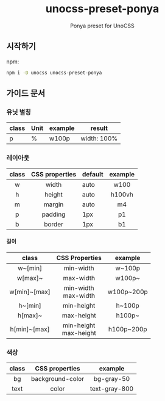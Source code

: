 <h1 align="center">unocss-preset-ponya</h1>
<p align="center">Ponya preset for UnoCSS</p>

## 시작하기
npm:
```bash
npm i -D unocss unocss-preset-ponya 
```

## 가이드 문서

### 유닛 별칭
| class | Unit | example | result      |
|-------|------|---------|-------------|
| p     | %    | w100p   | width: 100% |

### 레이아웃
| class | CSS properties | default | example |
|:-----:|:--------------:|:--------|:-------:|
|   w   |     width      | auto    |  w100   |
|   h   |     height     | auto    | h100vh  |
|   m   |     margin     | auto    |   m4    |
|   p   |    padding     | 1px     |   p1    |
|   b   |     border     | 1px     |   b1    |

#### 길이
|    class     |        CSS Properties        |  example   |
|:------------:|:----------------------------:|:----------:|
|   w~[min]    |          min-width           |   w~100p   |
|   w[max]~    |          max-width           |   w100p~   |
| w[min]~[max] |  min-width <br /> max-width  | w100p~200p |  
|   h~[min]    |          min-height          |   h~100p   |
|   h[max]~    |          max-height          |   h100p~   |
| h[min]~[max] | min-height <br /> max-height | h100p~200p |  

### 색상
| class |  CSS properties  |    example    |
|:-----:|:----------------:|:-------------:|
|  bg   | background-color |  bg-gray-50   |
| text  |      color       | text-gray-800 |
